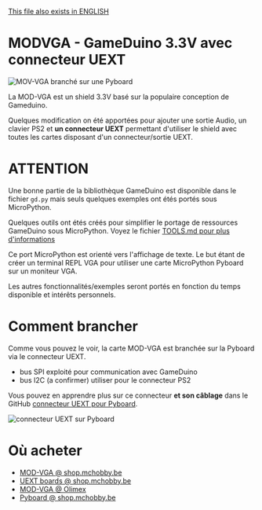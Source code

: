 [This file also exists in ENGLISH](README_eng.md)

# MODVGA - GameDuino 3.3V avec connecteur UEXT

![MOV-VGA branché sur une Pyboard](modvga.jpg)

La MOD-VGA est un shield 3.3V basé sur la populaire conception de Gameduino.

Quelques modification on été apportées pour ajouter une sortie Audio, un clavier PS2 et __un connecteur UEXT__ permettant d'utiliser le shield avec toutes les cartes disposant d'un connecteur/sortie UEXT.

# ATTENTION
Une bonne partie de la bibliothèque GameDuino est disponible dans le fichier `gd.py` mais seuls quelques exemples ont étés portés sous MicroPython.

Quelques outils ont étés créés pour simplifier le portage de ressources GameDuino sous MicroPython. Voyez le fichier [TOOLS.md pour plus d'informations](TOOLS.md)

Ce port MicroPython est orienté vers l'affichage de texte. Le but étant de créer un terminal REPL VGA pour utiliser une carte MicroPython Pyboard sur un moniteur VGA.

Les autres fonctionnalités/exemples seront portés en fonction du temps disponible et intérêts personnels.

# Comment brancher

Comme vous pouvez le voir, la carte MOD-VGA est branchée sur la Pyboard via le connecteur UEXT.
* bus SPI exploité pour communication avec GameDuino
* bus I2C (a confirmer) utiliser pour le connecteur PS2

Vous pouvez en apprendre plus sur ce connecteur __et son câblage__ dans le GitHub [connecteur UEXT pour Pyboard](https://github.com/mchobby/pyboard-driver/tree/master/UEXT).

![connecteur UEXT sur Pyboard](https://raw.githubusercontent.com/mchobby/pyboard-driver/master/UEXT/UEXT-Breakout-LowRes.jpg)

# Où acheter

* [MOD-VGA @ shop.mchobby.be ](https://shop.mchobby.be/uext/1431-mod-vga-33v-gameduino-alike-board-3232100014312-olimex.html)
* [UEXT boards @ shop.mchobby.be](https://shop.mchobby.be/fr/138-uext)
* [MOD-VGA @ Olimex](https://www.olimex.com/Products/Modules/Video/MOD-VGA/open-source-hardware)
* [Pyboard @ shop.mchobby.be](https://shop.mchobby.be/fr/micropython/570-micropython-pyboard-3232100005709.html)
